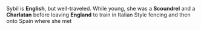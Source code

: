 Sybil is **English**, but well-traveled.  While young, she was a **Scoundrel** and a **Charlatan** before leaving **England** to train in Italian Style fencing and then onto Spain where she met 